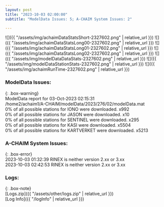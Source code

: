 ```yaml
---
layout: post
title: "2023-10-03 02:00:00"
subtitle: "ModelData Issues: 5; A-CHAIM System Issues: 2"

---
```


![]({{ "/assets/img/achaimDataStatsShort-2327602.png" | relative_url }})
![]({{ "/assets/img/achaimDataStatsLong00-2327602.png" | relative_url }})
![]({{ "/assets/img/achaimDataStatsLong01-2327602.png" | relative_url }})
![]({{ "/assets/img/achaimDataStatsLong02-2327602.png" | relative_url }})
![]({{ "/assets/img/modelDataDataStats-2327602.png" | relative_url }})
![]({{ "/assets/img/modelDataStationStats-2327602.png" | relative_url }})
![]({{ "/assets/img/achaimRunTime-2327602.png" | relative_url }})


### ModelData Issues:  
  
{: .box-warning}  
 ModelData report for 03-Oct-2023 02:15:31   
 /home2/achaim1/A-CHAIM/modelData/2023/276/02/modelData.mat   
 0% of all possible stations for IONO were downloaded. x992   
 0% of all possible stations for JASON were downloaded. x10   
 0% of all possible stations for SENTINEL were downloaded. x295   
 0% of all possible stations for KASI were downloaded. x5504   
 0% of all possible stations for KARTVERKET were downloaded. x5213   
  
### A-CHAIM System Issues:  
  
{: .box-error}  
2023-10-03 01:32:39 RINEX is neither version 2.xx or 3.xx  
2023-10-03 02:42:53 RINEX is neither version 2.xx or 3.xx  

### Logs:  
  
{: .box-note}  
[Logs.zip]({{ "/assets/other/logs.zip" | relative_url }})  
[Log Info]({{ "/logInfo" | relative_url }})  
